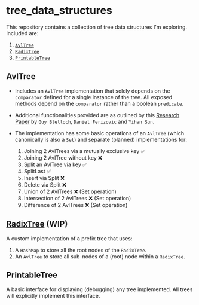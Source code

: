 # tree_data_structures

This repository contains a collection of tree data structures I'm exploring. Included are:

1. [`AvlTree`](./lib/src/avl_tree/avl_tree.dart)
2. [`RadixTree`](./lib/src/radix_tree.dart)
3. [`PrintableTree`](./lib/src/printable_tree.dart)

## AvlTree

- Includes an `AvlTree` implementation that solely depends on the `comparator`
defined for a single instance of the tree. All exposed methods depend on the
`comparator` rather than a boolean `predicate`.

- Additional functionalities provided are as outlined by this [Research Paper](https://arxiv.org/abs/1602.02120) by `Guy Blelloch`, `Daniel Ferizovic` and
`Yihan Sun`.

- The implementation has some basic operations of an `AvlTree` (which canonically is also a `Set`) and separate (planned) implementations for:
  1. Joining 2 AvlTrees via a mutually exclusive key ✅
  2. Joining 2 AvlTree without key ❌
  3. Split an AvlTree via key ✅
  4. SplitLast ✅
  5. Insert via Split ❌
  6. Delete via Split ❌
  7. Union of 2 AvlTrees ❌ (Set operation)
  8. Intersection of 2 AvlTrees ❌ (Set operation)
  9. Difference of 2 AvlTrees ❌ (Set operation)

## [RadixTree](https://en.wikipedia.org/wiki/Radix_tree) (WIP)

A custom implementation of a prefix tree that uses:

1. A `HashMap` to store all the root nodes of the `RadixTree`.
2. An `AvlTree` to store all sub-nodes of a (root) node within a `RadixTree`.

## PrintableTree

A basic interface for displaying (debugging) any tree implemented. All trees
will explicitly implement this interface.
